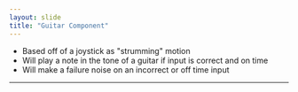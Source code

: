 ```yaml
---
layout: slide
title: "Guitar Component"
---
```


- Based off of a joystick as "strumming" motion
- Will play a note in the tone of a guitar if input is correct and on time
- Will make a failure noise on an incorrect or off time input

------
